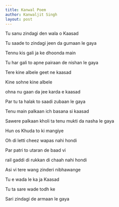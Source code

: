 ```yaml
---
title: Kanwal Poem
author: Kanwaljit Singh
layout: post
---
```


Tu sanu zindagi den wala o Kaasad

Tu saade to zindagi jeen da gumaan le gaya

Tennu kis gali ja ke dhoonda main

Tu har gali to apne pairaan de nishan le gaya

Tere kine albele geet ne kaasad

Kine sohne kine albele

ohna nu gaan da jee karda e kaasad

Par tu ta halak to saadi zubaan le gaya

Tenu main palkaan ich basana si kaasad

Sawere palkaan kholi ta tenu mukti da nasha le gaya

Hun os Khuda to ki mangiye

Oh di letti cheez wapas nahi hondi

Par patri to utaran de baad vi

rail gaddi di rukkan di chaah nahi hondi

Asi vi tere wang zinderi nibhawange

Tu e wada le ka ja Kaasad

Tu ta sare wade todh ke

Sari zindagi de armaan le gaya